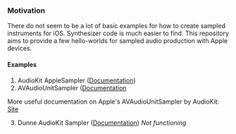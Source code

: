 ### Motivation
There do not seem to be a lot of basic examples for how to create sampled instruments for iOS. Synthesizer code is much easier to find. This repository aims to provide a few hello-worlds for sampled audio production with Apple devices.

#### Examples
1. AudioKit AppleSampler ([Documentation](https://www.audiokit.io/AudioKit/documentation/audiokit/applesampler))
2. AVAudioUnitSampler ([Documentation](https://developer.apple.com/documentation/avfaudio/avaudiounitsampler)

More useful documentation on Apple's AVAudioUnitSampler by AudioKit: [Site](https://www.audiokit.io/AudioKit/documentation/audiokit/samplers)

3. Dunne AudioKit Sampler ([Documentation](https://www.audiokit.io/DunneAudioKit/documentation/dunneaudiokit/sampler))
*Not functioning*